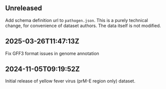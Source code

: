 ## Unreleased

Add schema definition url to `pathogen.json`. This is a purely technical change, for convenience of dataset authors. The data itself is not modified.

## 2025-03-26T11:47:13Z

Fix GFF3 format issues in genome annotation


## 2024-11-05T09:19:52Z

Initial release of yellow fever virus (prM-E region only) dataset.
